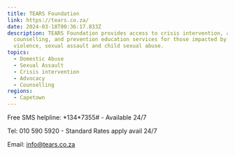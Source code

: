 ```yaml
---
title: TEARS Foundation
link: https://tears.co.za/
date: 2024-03-18T00:36:17.833Z
description: TEARS Foundation provides access to crisis intervention, advocacy,
  counselling, and prevention education services for those impacted by domestic
  violence, sexual assault and child sexual abuse.
topics:
  - Domestic Abuse
  - Sexual Assault
  - Crisis intervention
  - Advocacy
  - Counselling
regions:
  - Capetown
---
```



Free SMS helpline: \*134\*7355# - Available 24/7  

Tel: 010 590 5920 - Standard Rates apply avail 24/7

Email: info@tears.co.za[](https://twitter.com/traumacentre)
